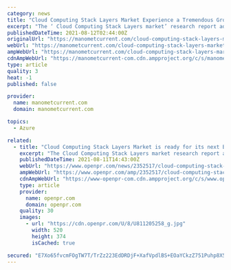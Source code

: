 ```yaml
---
category: news
title: "Cloud Computing Stack Layers Market Experience a Tremendous Growth in Near Future | Salesforce, Microsoft Azure, IBM, Google Cloud Platform"
excerpt: "The ‘ Cloud Computing Stack Layers market’ research report added by Report Ocean, is an in-depth analysis of the latest developments, market size, status, upcoming technologies, industry drivers, challenges,"
publishedDateTime: 2021-08-12T02:44:00Z
originalUrl: "https://manometcurrent.com/cloud-computing-stack-layers-market-experience-a-tremendous-growth-in-near-future-salesforce-microsoft-azure-ibm-google-cloud-platform/"
webUrl: "https://manometcurrent.com/cloud-computing-stack-layers-market-experience-a-tremendous-growth-in-near-future-salesforce-microsoft-azure-ibm-google-cloud-platform/"
ampWebUrl: "https://manometcurrent.com/cloud-computing-stack-layers-market-experience-a-tremendous-growth-in-near-future-salesforce-microsoft-azure-ibm-google-cloud-platform/?amp=1"
cdnAmpWebUrl: "https://manometcurrent-com.cdn.ampproject.org/c/s/manometcurrent.com/cloud-computing-stack-layers-market-experience-a-tremendous-growth-in-near-future-salesforce-microsoft-azure-ibm-google-cloud-platform/?amp=1"
type: article
quality: 3
heat: -1
published: false

provider:
  name: manometcurrent.com
  domain: manometcurrent.com

topics:
  - Azure

related:
  - title: "Cloud Computing Stack Layers Market is ready for its next Big Move | Salesforce, Microsoft Azure, IBM, Google Cloud Platform"
    excerpt: "The Cloud Computing Stack Layers market research report added by Report Ocean is an in depth analysis of the latest developments market size status upcoming technologies industry drivers challenges regulatory policies with key company profiles and strategies of players The"
    publishedDateTime: 2021-08-11T14:43:00Z
    webUrl: "https://www.openpr.com/news/2352517/cloud-computing-stack-layers-market-is-ready-for-its-next-big-move"
    ampWebUrl: "https://www.openpr.com/amp/2352517/cloud-computing-stack-layers-market-is-ready-for-its-next-big-move"
    cdnAmpWebUrl: "https://www-openpr-com.cdn.ampproject.org/c/s/www.openpr.com/amp/2352517/cloud-computing-stack-layers-market-is-ready-for-its-next-big-move"
    type: article
    provider:
      name: openpr.com
      domain: openpr.com
    quality: 30
    images:
      - url: "https://cdn.openpr.com/U/8/U811205258_g.jpg"
        width: 520
        height: 374
        isCached: true

secured: "E7Xo65fvcmFOgTW7T/TrZz223EdDRDjF+XafVpdlBS+EOaYCkzZ751Puhp8X52xfgD/LWCgSIvFdhI3/Iaca7UybgmJnSb26vKPAa8YDuFkcH+0TYadbLoi7EVyVpWUYWxR80Fe0d1aX6eS1VCQEi3R9UvNwIXvpS3U0VbOWKRMDtdxJsT6q/Ss1gOvpkw0lr5uMl7fd+XpVpp9TseV8yb07lJL4EG/8v5skfz/gZzTfroJ1LI/XeCSKaCm33T/H+vc40QsdAgyx1ackwqfFH1JeTwQM8wWgoEVQ62Bx+v4W1BElvzUiUV/YYfRnbrvcW4KeNb8umxFfjRkf82rQyCm/CprgEiMM/oEt4jgk8sc=;FRRPDzc3U/BOj20hKSu9xw=="
---
```


